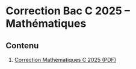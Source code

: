 # Correction Bac C 2025 – Mathématiques

## Contenu

1. [Correction Mathématiques C 2025 (PDF)](./Correction%20C%202025.pdf)
